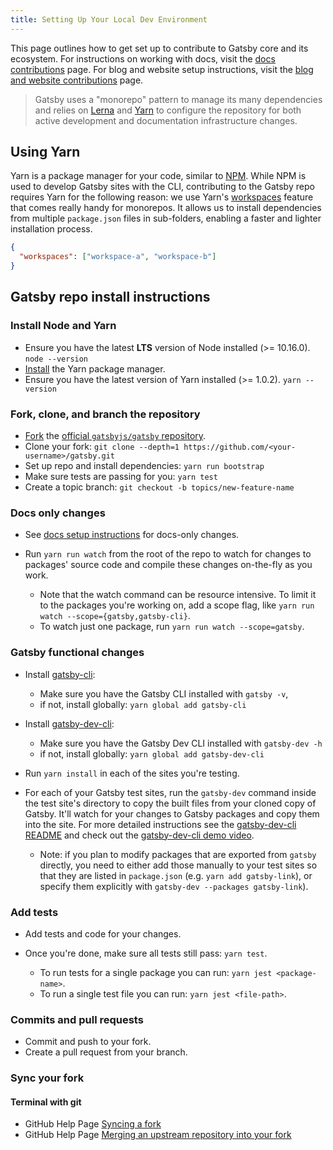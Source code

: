 ```yaml
---
title: Setting Up Your Local Dev Environment
---
```


This page outlines how to get set up to contribute to Gatsby core and its ecosystem. For instructions on working with docs, visit the [docs contributions](/contributing/docs-contributions/) page. For blog and website setup instructions, visit the [blog and website contributions](/contributing/blog-and-website-contributions/) page.

> Gatsby uses a "monorepo" pattern to manage its many dependencies and relies on
> [Lerna](https://lerna.js.org/) and [Yarn](https://yarnpkg.com/en/) to configure the repository for both active development and documentation infrastructure changes.

## Using Yarn

Yarn is a package manager for your code, similar to [NPM](https://www.npmjs.com/). While NPM is used to develop Gatsby sites with the CLI, contributing to the Gatsby repo requires Yarn for the following reason: we use Yarn's [workspaces](https://yarnpkg.com/lang/en/docs/workspaces/) feature that comes really handy for monorepos. It allows us to install dependencies from multiple `package.json` files in sub-folders, enabling a faster and lighter installation process.

```json:title=package.json
{
  "workspaces": ["workspace-a", "workspace-b"]
}
```

## Gatsby repo install instructions

### Install Node and Yarn

- Ensure you have the latest **LTS** version of Node installed (>= 10.16.0). `node --version`
- [Install](https://yarnpkg.com/en/docs/install) the Yarn package manager.
- Ensure you have the latest version of Yarn installed (>= 1.0.2). `yarn --version`

### Fork, clone, and branch the repository

- [Fork](https://help.github.com/en/github/getting-started-with-github/fork-a-repo) the [official `gatsbyjs/gatsby` repository](https://github.com/gatsbyjs/gatsby).
- Clone your fork: `git clone --depth=1 https://github.com/<your-username>/gatsby.git`
- Set up repo and install dependencies: `yarn run bootstrap`
- Make sure tests are passing for you: `yarn test`
- Create a topic branch: `git checkout -b topics/new-feature-name`

### Docs only changes

- See [docs setup instructions](/contributing/docs-contributions#docs-site-setup-instructions) for docs-only changes.
- Run `yarn run watch` from the root of the repo to watch for changes to packages' source code and compile these changes on-the-fly as you work.

  - Note that the watch command can be resource intensive. To limit it to the packages you're working on, add a scope flag, like `yarn run watch --scope={gatsby,gatsby-cli}`.
  - To watch just one package, run `yarn run watch --scope=gatsby`.

### Gatsby functional changes

- Install [gatsby-cli](https://github.com/gatsbyjs/gatsby/blob/master/packages/gatsby-cli):
  - Make sure you have the Gatsby CLI installed with `gatsby -v`,
  - if not, install globally: `yarn global add gatsby-cli`
- Install [gatsby-dev-cli](https://github.com/gatsbyjs/gatsby/tree/master/packages/gatsby-dev-cli):
  - Make sure you have the Gatsby Dev CLI installed with `gatsby-dev -h`
  - if not, install globally: `yarn global add gatsby-dev-cli`
- Run `yarn install` in each of the sites you're testing.
- For each of your Gatsby test sites, run the `gatsby-dev` command inside the test site's directory to copy
  the built files from your cloned copy of Gatsby. It'll watch for your changes
  to Gatsby packages and copy them into the site. For more detailed instructions
  see the [gatsby-dev-cli README](https://www.npmjs.com/package/gatsby-dev-cli) and check out the [gatsby-dev-cli demo video](https://www.youtube.com/watch?v=D0SwX1MSuas).

  - Note: if you plan to modify packages that are exported from `gatsby` directly, you need to either add those manually to your test sites so that they are listed in `package.json` (e.g. `yarn add gatsby-link`), or specify them explicitly with `gatsby-dev --packages gatsby-link`).

### Add tests

- Add tests and code for your changes.
- Once you're done, make sure all tests still pass: `yarn test`.

  - To run tests for a single package you can run: `yarn jest <package-name>`.
  - To run a single test file you can run: `yarn jest <file-path>`.

### Commits and pull requests

- Commit and push to your fork.
- Create a pull request from your branch.

### Sync your fork

#### Terminal with git

- GitHub Help Page [Syncing a fork](https://help.github.com/en/github/collaborating-with-issues-and-pull-requests/syncing-a-fork)
- GitHub Help Page [Merging an upstream repository into your fork](https://help.github.com/en/github/collaborating-with-issues-and-pull-requests/merging-an-upstream-repository-into-your-fork)
